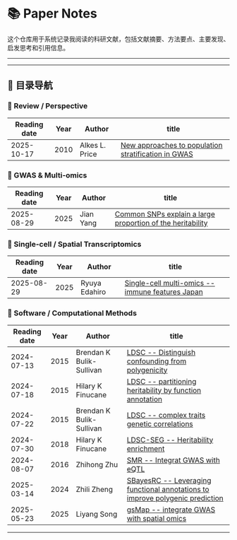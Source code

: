 # 📚 Paper Notes

这个仓库用于系统记录我阅读的科研文献，包括文献摘要、方法要点、主要发现、启发思考和引用信息。

---

---

## 🧩 目录导航

### 🧠 Review / Perspective

| Reading date | Year | Author         | title                                                                                                                      |
| ------------ | ---- | -------------- | -------------------------------------------------------------------------------------------------------------------------- |
| 2025-10-17 | 2010 | Alkes L. Price | [New approaches to population stratification in GWAS](2025/2025-10-17_New_approaches_to_population_stratification_in_GWAS.md) |

### 🧬 GWAS & Multi-omics
| Reading date | Year | Author        | title                                                 |
| ------------ | ---- | ------------- | ----------------------------------------------------- |
| 2025-08-29 | 2025 | Jian Yang | [Common SNPs explain a large proportion of the heritability](2025/2025-04-13_Common_SNPs_explain_a_large_proportion_of_the_heritability.md) |


### 🧬 Single-cell / Spatial Transcriptomics

| Reading date | Year | Author        | title                                                 |
| ------------ | ---- | ------------- | ----------------------------------------------------- |
| 2025-08-29 | 2025 | Ryuya Edahiro | [Single-cell multi-omics --immune features Japan](2025/2025-08-29_Deciphering_state-dependent_immune_features_from_multi-layer_omics_data_at_single-cell_resolution.md) |

### 🧰 Software / Computational Methods

| Reading date | Year | Author | title |
| ------------ | ---- | ------ | ----- |
| 2024-07-13 | 2015 | Brendan K Bulik-Sullivan | [LDSC -- Distinguish confounding from polygenicity](2024/2024-07-13_LDSC.md) |
| 2024-07-18 | 2015 | Hilary K Finucane | [LDSC -- partitioning heritability by function annotation](2024/2024-07-18_LDSC_partitation_heritability.md) |
| 2024-07-22 | 2015 | Brendan K Bulik-Sullivan | [LDSC -- complex traits genetic correlations](2024/2024-07-22_LDSC_genetic_correlation.md) |
| 2024-07-30 | 2018 | Hilary K Finucane | [LDSC-SEG -- Heritability enrichment](2024/2024-07-30_LDSC-SEG.md) |
| 2024-08-07 | 2016 | Zhihong Zhu | [SMR -- Integrat GWAS with eQTL](2024/2024-08-07_SMR.md) |
| 2025-03-14 | 2024 | Zhili Zheng | [SBayesRC -- Leveraging functional annotations to improve polygenic prediction](2025/2025-03-14_SBayesRC.md) |
| 2025-05-23 | 2025 | Liyang Song | [gsMap -- integrate GWAS with spatial omics](2025/2025-05-23_gsMap.md) |
---

